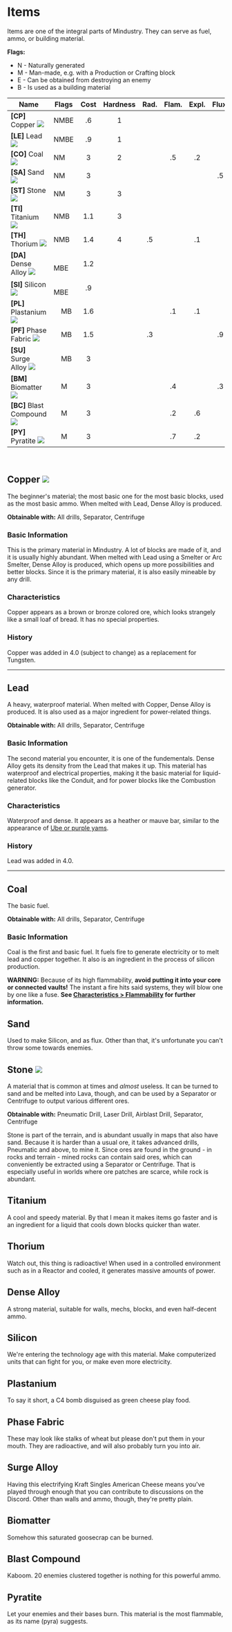 # Items

Items are one of the integral parts of Mindustry. They can serve as fuel, ammo, or building material.

**Flags:**

* N - Naturally generated
* M - Man-made, e.g. with a Production or Crafting block
* E - Can be obtained from destroying an enemy
* B - Is used as a building material

| Name | Flags | Cost | Hardness | Rad. | Flam. | Expl. | Flux. | Color |
|------|-------|:----:|:--------:|:----:|:-----:|:-----:|:-----:|-------|
| **[CP]** Copper <img id="spr" src="../img/cp.png">        | NMBE                   | .6  | 1 |    |    |    |    | #d99d73 |
| **[LE]** Lead <img id="spr" src="../img/le.png">          | NMBE                   | .9  | 1 |    |    |    |    | #8c7fa9 |
| **[CO]** Coal <img id="spr" src="../img/co.png">          | NM                     | 3   | 2 |    | .5 | .2 |    | #272727 |
| **[SA]** Sand <img id="spr" src="../img/sa.png">          | NM                     | 3   |   |    |    |    | .5 | #e3d39e |
| **[ST]** Stone <img id="spr" src="../img/st.png">         | NM                     | 3   | 3 |    |    |    |    | #777777 | 
| **[TI]** Titanium <img id="spr" src="../img/ti.png">      | NMB                    | 1.1 | 3 |    |    |    |    | #8da1e3 |
| **[TH]** Thorium <img id="spr" src="../img/th.png">       | NMB                    | 1.4 | 4 | .5 |    | .1 |    | #f9a3c7 |
| **[DA]** Dense Alloy <img id="spr" src="../img/da.png">   | &nbsp;&nbsp;&nbsp; MBE | 1.2 |   |    |    |    |    | #b2c6d2 |
| **[SI]** Silicon <img id="spr" src="../img/si.png">       | &nbsp;&nbsp;&nbsp; MBE | .9  |   |    |    |    |    | #53565c |
| **[PL]** Plastanium <img id="spr" src="../img/pl.png">    | &nbsp;&nbsp;&nbsp; MB  | 1.6 |   |    | .1 | .1 |    | #cbd97f |
| **[PF]** Phase Fabric <img id="spr" src="../img/pf.png">  | &nbsp;&nbsp;&nbsp; MB  | 1.5 |   | .3 |    |    | .9 | #f4ba6e |
| **[SU]** Surge Alloy <img id="spr" src="../img/su.png">   | &nbsp;&nbsp;&nbsp; MB  | 3   |   |    |    |    |    | #f3e979 |
| **[BM]** Biomatter <img id="spr" src="../img/bm.png">     | &nbsp;&nbsp;&nbsp; M   | 3   |   |    | .4 |    | .3 | #648b55 |
| **[BC]** Blast Compound <img id="spr" src="../img/bc.png">| &nbsp;&nbsp;&nbsp; M   | 3   |   |    | .2 | .6 |    | #ff795e |
| **[PY]** Pyratite <img id="spr" src="../img/py.png">      | &nbsp;&nbsp;&nbsp; M   | 3   |   |    | .7 | .2 |    | #ffaa5f |

<br>

## Copper <img id="spr" src="../img/cp.png"> 

The beginner's material; the most basic one for the most basic blocks, used as the most basic ammo. When melted with Lead, Dense Alloy is produced. 

**Obtainable with:** All drills, Separator, Centrifuge

### Basic Information

This is the primary material in Mindustry. A lot of blocks are made of it, and it is usually highly abundant. When melted with Lead using a Smelter or Arc Smelter, Dense Alloy is produced, which opens up more possibilities and better blocks. Since it is the primary material, it is also easily mineable by any drill.

### Characteristics 

Copper appears as a brown or bronze colored ore, which looks strangely like a small loaf of bread. It has no special properties. 

### History

Copper was added in 4.0 (subject to change) as a replacement for Tungsten.

<hr>

## Lead 

A heavy, waterproof material. When melted with Copper, Dense Alloy is produced. It is also used as a major ingredient for power-related things.

**Obtainable with:** All drills, Separator, Centrifuge

### Basic Information

The second material you encounter, it is one of the fundementals. Dense Alloy gets its density from the Lead that makes it up. This material has waterproof and electrical properties, making it the basic material for liquid-related blocks like the Conduit, and for power blocks like the Combustion generator.

### Characteristics

Waterproof and dense. It appears as a heather or mauve bar, similar to the appearance of [Ube or purple yams](https://panlasangpinoy.com/wp-content/uploads/2015/06/Ube-Halaya-Recipe.jpg?x28997).

### History 

Lead was added in 4.0.

<hr>

## Coal 

The basic fuel. 

**Obtainable with:** All drills, Separator, Centrifuge

### Basic Information

Coal is the first and basic fuel. It fuels fire to generate electricity or to melt lead and copper together. It also is an ingredient in the process of silicon production.

**WARNING:** Because of its high flammability, **avoid putting it into your core or connected vaults!** The instant a fire hits said systems, they will blow one by one like a fuse. **See [Characteristics > Flammability](../characteristics/#flammability-items-liquids) for further information.**

## Sand 

Used to make Silicon, and as flux. Other than that, it's unfortunate you can't throw some towards enemies.

## Stone <img id="spr" src="../img/st.png"> 

A material that is common at times and *almost* useless. It can be turned to sand and be melted into Lava, though, and can be used by a Separator or Centrifuge to output various different ores. 

**Obtainable with:** Pneumatic Drill, Laser Drill, Airblast Drill, Separator, Centrifuge

Stone is part of the terrain, and is abundant usually in maps that also have sand. Because it is harder than a usual ore, it takes advanced drills, Pneumatic and above, to mine it. Since ores are found in the ground - in rocks and terrain - mined rocks can contain said ores, which can conveniently be extracted using a Separator or Centrifuge. That is especially useful in worlds where ore patches are scarce, while rock is abundant.

## Titanium

A cool and speedy material. By that I mean it makes items go faster and is an ingredient for a liquid that cools down blocks quicker than water.

## Thorium

Watch out, this thing is radioactive! When used in a controlled environment such as in a Reactor and cooled, it generates massive amounts of power.

## Dense Alloy 

A strong material, suitable for walls, mechs, blocks, and even half-decent ammo.

## Silicon

We're entering the technology age with this material. Make computerized units that can fight for you, or make even more electricity.

## Plastanium

To say it short, a C4 bomb disguised as green cheese play food.

## Phase Fabric

These may look like stalks of wheat but please don't put them in your mouth. They are radioactive, and will also probably turn you into air.

## Surge Alloy

Having this electrifying Kraft Singles American Cheese means you've played through enough that you can contribute to discussions on the Discord. Other than walls and ammo, though, they're pretty plain.

## Biomatter

Somehow this saturated goosecrap can be burned.

## Blast Compound

Kaboom. 20 enemies clustered together is nothing for this powerful ammo.

## Pyratite

Let your enemies and their bases burn. This material is the most flammable, as its name (pyra) suggests.